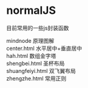 # normalJS
目前常用的一些js封装函数


mindnode 原理图解<br>
center.html 水平居中+垂直居中 <br>
hah.html 数组金字塔<br>
shengbei.html 圣杯布局<br>
shuangfeiyi.html 双飞翼布局<br>
zhengzhe.html 常用正则<br>
